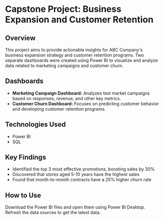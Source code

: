 <!DOCTYPE html>
<html>
<body>

<h1>Capstone Project: Business Expansion and Customer Retention</h1>

<h2><strong>Overview</strong></h2>
<p>
    This project aims to provide actionable insights for ABC Company's business expansion strategy and customer retention programs. Two separate dashboards were created using Power BI to visualize and analyze data related to marketing campaigns and customer churn.
</p>

<h2><strong>Dashboards</strong></h2>
<ul>
    <li><strong>Marketing Campaign Dashboard:</strong> Analyzes test market campaigns based on responses, revenue, and other key metrics.</li>
    <li><strong>Customer Churn Dashboard:</strong> Focuses on predicting customer behavior and developing customer retention programs.</li>
</ul>

<h2><strong>Technologies Used</strong></h2>
<ul>
    <li>Power BI</li>
    <li>SQL</li>
</ul>

<h2><strong>Key Findings</strong></h2>
<ul>
    <li>Identified the top 3 most effective promotions, boosting sales by 30%</li>
    <li>Discovered that stores aged 5-10 years have the highest sales</li>
    <li>Found that month-to-month contracts have a 25% higher churn rate</li>
</ul>

<h2><strong>How to Use</strong></h2>
<p>
    Download the Power BI files and open them using Power BI Desktop. Refresh the data sources to get the latest data.
</p>

</body>
</html>

